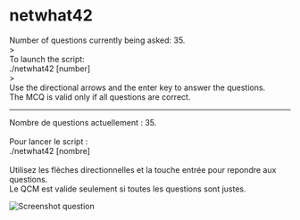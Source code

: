 # netwhat42

Number of questions currently being asked: 35.<br/>><br/>
To launch the script: <br/>
./netwhat42 [number]<br/>><br/>
Use the directional arrows and the enter key to answer the questions. <br/>
The MCQ is valid only if all questions are correct.

---------------------------------------------------------------------------------

Nombre de questions actuellement : 35.<br/><br/>
Pour lancer le script :<br/>
./netwhat42 [nombre]<br/><br/>
Utilisez les flèches directionnelles et la touche entrée pour repondre aux questions.<br/>
Le QCM est valide seulement si toutes les questions sont justes.

![Screenshot question](https://i.imgur.com/KfOszdZ.png)
